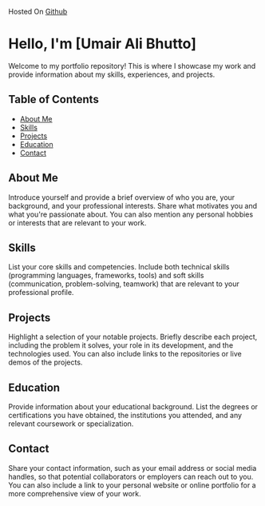 Hosted On [Github](https://umair-ali-bhutto.github.io/portfolio/)
# Hello, I'm [Umair Ali Bhutto]

Welcome to my portfolio repository! This is where I showcase my work and provide information about my skills, experiences, and projects.

## Table of Contents

- [About Me](#about-me)
- [Skills](#skills)
- [Projects](#projects)
- [Education](#education)
- [Contact](#contact)

## About Me

Introduce yourself and provide a brief overview of who you are, your background, and your professional interests. Share what motivates you and what you're passionate about. You can also mention any personal hobbies or interests that are relevant to your work.

## Skills

List your core skills and competencies. Include both technical skills (programming languages, frameworks, tools) and soft skills (communication, problem-solving, teamwork) that are relevant to your professional profile.

## Projects

Highlight a selection of your notable projects. Briefly describe each project, including the problem it solves, your role in its development, and the technologies used. You can also include links to the repositories or live demos of the projects.

## Education

Provide information about your educational background. List the degrees or certifications you have obtained, the institutions you attended, and any relevant coursework or specialization.

## Contact

Share your contact information, such as your email address or social media handles, so that potential collaborators or employers can reach out to you. You can also include a link to your personal website or online portfolio for a more comprehensive view of your work.
